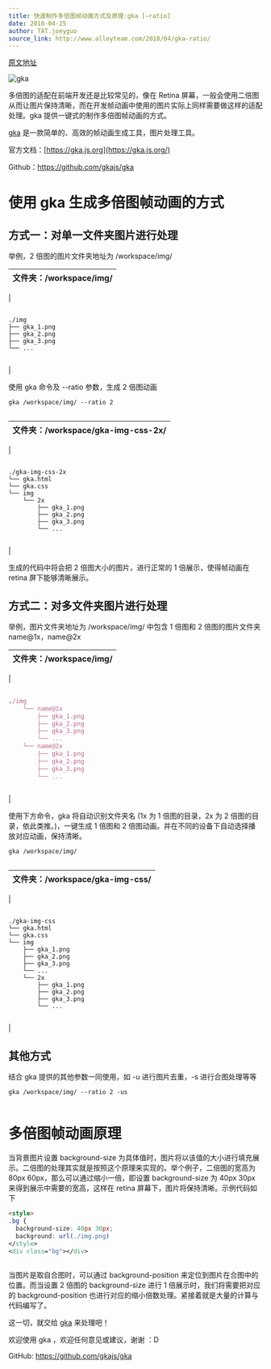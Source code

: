 ```yaml
---
title: 快速制作多倍图帧动画方式及原理:gka [–ratio]
date: 2018-04-25
author: TAT.joeyguo
source_link: http://www.alloyteam.com/2018/04/gka-ratio/
---
```


[原文地址](https://github.com/gkajs/gka/wiki/%E5%BF%AB%E9%80%9F%E5%88%B6%E4%BD%9C%E5%A4%9A%E5%80%8D%E5%9B%BE%E5%B8%A7%E5%8A%A8%E7%94%BB%E6%96%B9%E5%BC%8F%E5%8F%8A%E5%8E%9F%E7%90%86:gka%5B--ratio%5D)

![gka](https://user-images.githubusercontent.com/10385585/28303811-86f0aad0-6bc7-11e7-82da-8ee3a412eb43.jpg)

多倍图的适配在前端开发还是比较常见的，像在 Retina 屏幕，一般会使用二倍图从而让图片保持清晰，而在开发帧动画中使用的图片实际上同样需要做这样的适配处理。gka 提供一键式的制作多倍图帧动画的方式。

[gka](https://github.com/joeyguo/gka) 是一款简单的、高效的帧动画生成工具，图片处理工具。

官方文档：[https://gka.js.org](https://gka.js.org/)

Github：<https://github.com/gkajs/gka>

# 使用 gka 生成多倍图帧动画的方式

## 方式一：对单一文件夹图片进行处理

举例，2 倍图的图片文件夹地址为 /workspace/img/

| 文件夹：/workspace/img/ |
| ------------------- |

\| 

     
    ./img
    ├── gka_1.png
    ├── gka_2.png
    ├── gka_3.png
    └── ...
     

 \|

使用 gka 命令及 --ratio 参数，生成 2 倍图动画

    gka /workspace/img/ --ratio 2
     

| 文件夹：/workspace/gka-img-css-2x/ |
| ------------------------------ |

\| 

     
    ./gka-img-css-2x
    └── gka.html
    └── gka.css
    └── img
        └── 2x
            ├── gka_1.png
            ├── gka_2.png
            ├── gka_3.png
            └── ...
     

 \|

生成的代码中将会把 2 倍图大小的图片，进行正常的 1 倍展示，使得帧动画在 retina 屏下能够清晰展示。

## 方式二：对多文件夹图片进行处理

举例，图片文件夹地址为 /workspace/img/ 中包含 1 倍图和 2 倍图的图片文件夹 name@1x，name@2x

| 文件夹：/workspace/img/ |
| ------------------- |

\| 

```ruby
 
./img
    └── name@1x
        ├── gka_1.png
        ├── gka_2.png
        ├── gka_3.png
        └── ...
    └── name@2x
        ├── gka_1.png
        ├── gka_2.png
        ├── gka_3.png
        └── ...
 
```

 \|

使用下方命令，gka 将自动识别文件夹名 (1x 为 1 倍图的目录，2x 为 2 倍图的目录，依此类推。)，一键生成 1 倍图和 2 倍图动画。并在不同的设备下自动选择播放对应动画，保持清晰。

    gka /workspace/img/
     

| 文件夹：/workspace/gka-img-css/ |
| --------------------------- |

\| 

     
    ./gka-img-css
    └── gka.html
    └── gka.css
    └── img
        ├── gka_1.png
        ├── gka_2.png
        ├── gka_3.png
        └── ...
        └── 2x
            ├── gka_1.png
            ├── gka_2.png
            ├── gka_3.png
            └── ...
     

 \|

## 其他方式

结合 gka 提供的其他参数一同使用，如 -u 进行图片去重，-s 进行合图处理等等

    gka /workspace/img/ --ratio 2 -us
     

# 多倍图帧动画原理

当背景图片设置 background-size 为具体值时，图片将以该值的大小进行填充展示。二倍图的处理其实就是按照这个原理来实现的。举个例子，二倍图的宽高为 80px 60px，那么可以通过缩小一倍，即设置 background-size 为 40px 30px 来得到展示中需要的宽高，这样在 retina 屏幕下，图片将保持清晰。示例代码如下

```html
<style>
.bg {
  background-size: 40px 30px;
  background: url(./img.png)
</style>
<div class="bg"></div>
 
```

当图片是取自合图时，可以通过 background-position 来定位到图片在合图中的位置。而当设置 2 倍图的 background-size 进行 1 倍展示时，我们将需要把对应的 background-position 也进行对应的缩小倍数处理。紧接着就是大量的计算与代码编写了。

这一切，就交给 [gka](https://github.com/gkajs/gka) 来处理吧！

欢迎使用 gka ，欢迎任何意见或建议，谢谢 ：D

GitHub: <https://github.com/gkajs/gka>